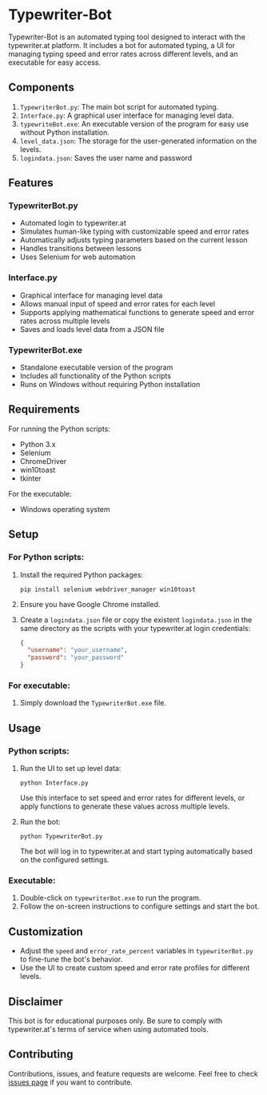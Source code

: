 # Typewriter-Bot

Typewriter-Bot is an automated typing tool designed to interact with the typewriter.at platform. It includes a bot for automated typing, a UI for managing typing speed and error rates across different levels, and an executable for easy access.

## Components

1. `TypewriterBot.py`: The main bot script for automated typing.
2. `Interface.py`: A graphical user interface for managing level data.
3. `typewriteBot.exe`: An executable version of the program for easy use without Python installation.
4. `level_data.json`: The storage for the user-generated information on the levels.
5. `logindata.json`: Saves the user name and password
   
## Features

### TypewriterBot.py

- Automated login to typewriter.at
- Simulates human-like typing with customizable speed and error rates
- Automatically adjusts typing parameters based on the current lesson
- Handles transitions between lessons
- Uses Selenium for web automation

### Interface.py

- Graphical interface for managing level data
- Allows manual input of speed and error rates for each level
- Supports applying mathematical functions to generate speed and error rates across multiple levels
- Saves and loads level data from a JSON file

### TypewriterBot.exe

- Standalone executable version of the program
- Includes all functionality of the Python scripts
- Runs on Windows without requiring Python installation

## Requirements

For running the Python scripts:
- Python 3.x
- Selenium
- ChromeDriver
- win10toast
- tkinter

For the executable:
- Windows operating system

## Setup

### For Python scripts:

1. Install the required Python packages:
   ```
   pip install selenium webdriver_manager win10toast
   ```

2. Ensure you have Google Chrome installed.

3. Create a `logindata.json` file or copy the existent `logindata.json` in the same directory as the scripts with your typewriter.at login credentials:
   ```json
   {
     "username": "your_username",
     "password": "your_password"
   }
   ```

### For executable:

1. Simply download the `TypewriterBot.exe` file.

## Usage

### Python scripts:

1. Run the UI to set up level data:
   ```
   python Interface.py
   ```
   Use this interface to set speed and error rates for different levels, or apply functions to generate these values across multiple levels.

2. Run the bot:
   ```
   python TypewriterBot.py
   ```
   The bot will log in to typewriter.at and start typing automatically based on the configured settings.

### Executable:

1. Double-click on `typewriterBot.exe` to run the program.
2. Follow the on-screen instructions to configure settings and start the bot.

## Customization

- Adjust the `speed` and `error_rate_percent` variables in `typewriterBot.py` to fine-tune the bot's behavior.
- Use the UI to create custom speed and error rate profiles for different levels.

## Disclaimer

This bot is for educational purposes only. Be sure to comply with typewriter.at's terms of service when using automated tools.

## Contributing

Contributions, issues, and feature requests are welcome. Feel free to check [issues page](https://github.com/yourusername/typewriterBot/issues) if you want to contribute.

